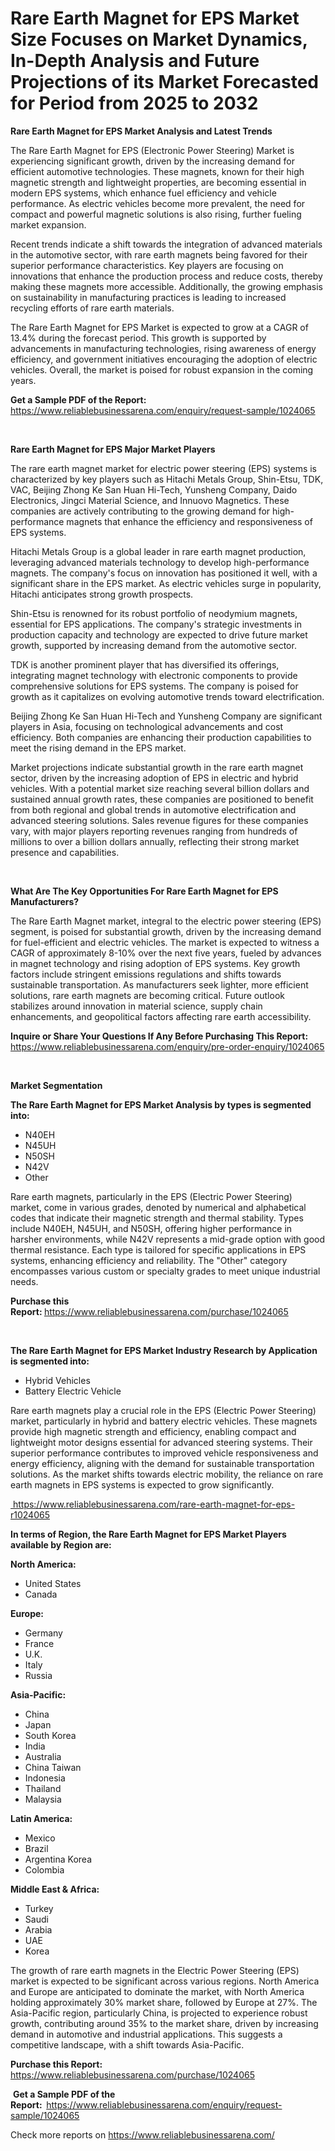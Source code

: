 <p><h1>Rare Earth Magnet for EPS Market Size Focuses on Market Dynamics, In-Depth Analysis and Future Projections of its Market Forecasted for Period from 2025 to 2032</h1></p><p><strong>Rare Earth Magnet for EPS Market Analysis and Latest Trends</strong></p>
<p><p>The Rare Earth Magnet for EPS (Electronic Power Steering) Market is experiencing significant growth, driven by the increasing demand for efficient automotive technologies. These magnets, known for their high magnetic strength and lightweight properties, are becoming essential in modern EPS systems, which enhance fuel efficiency and vehicle performance. As electric vehicles become more prevalent, the need for compact and powerful magnetic solutions is also rising, further fueling market expansion.</p><p>Recent trends indicate a shift towards the integration of advanced materials in the automotive sector, with rare earth magnets being favored for their superior performance characteristics. Key players are focusing on innovations that enhance the production process and reduce costs, thereby making these magnets more accessible. Additionally, the growing emphasis on sustainability in manufacturing practices is leading to increased recycling efforts of rare earth materials.</p><p>The Rare Earth Magnet for EPS Market is expected to grow at a CAGR of 13.4% during the forecast period. This growth is supported by advancements in manufacturing technologies, rising awareness of energy efficiency, and government initiatives encouraging the adoption of electric vehicles. Overall, the market is poised for robust expansion in the coming years.</p></p>
<p><strong>Get a Sample PDF of the Report:&nbsp;</strong> <a href="https://www.reliablebusinessarena.com/enquiry/request-sample/1024065?utm_campaign=2990&utm_medium=2&utm_source=Github&utm_content=ia&utm_term=07032025&utm_id=rare-earth-magnet-for-eps">https://www.reliablebusinessarena.com/enquiry/request-sample/1024065</a></p>
<p>&nbsp;</p>
<p><strong>Rare Earth Magnet for EPS Major Market Players</strong></p>
<p><p>The rare earth magnet market for electric power steering (EPS) systems is characterized by key players such as Hitachi Metals Group, Shin-Etsu, TDK, VAC, Beijing Zhong Ke San Huan Hi-Tech, Yunsheng Company, Daido Electronics, Jingci Material Science, and Innuovo Magnetics. These companies are actively contributing to the growing demand for high-performance magnets that enhance the efficiency and responsiveness of EPS systems.</p><p>Hitachi Metals Group is a global leader in rare earth magnet production, leveraging advanced materials technology to develop high-performance magnets. The company's focus on innovation has positioned it well, with a significant share in the EPS market. As electric vehicles surge in popularity, Hitachi anticipates strong growth prospects.</p><p>Shin-Etsu is renowned for its robust portfolio of neodymium magnets, essential for EPS applications. The company's strategic investments in production capacity and technology are expected to drive future market growth, supported by increasing demand from the automotive sector.</p><p>TDK is another prominent player that has diversified its offerings, integrating magnet technology with electronic components to provide comprehensive solutions for EPS systems. The company is poised for growth as it capitalizes on evolving automotive trends toward electrification.</p><p>Beijing Zhong Ke San Huan Hi-Tech and Yunsheng Company are significant players in Asia, focusing on technological advancements and cost efficiency. Both companies are enhancing their production capabilities to meet the rising demand in the EPS market.</p><p>Market projections indicate substantial growth in the rare earth magnet sector, driven by the increasing adoption of EPS in electric and hybrid vehicles. With a potential market size reaching several billion dollars and sustained annual growth rates, these companies are positioned to benefit from both regional and global trends in automotive electrification and advanced steering solutions. Sales revenue figures for these companies vary, with major players reporting revenues ranging from hundreds of millions to over a billion dollars annually, reflecting their strong market presence and capabilities.</p></p>
<p>&nbsp;</p>
<p><strong>What Are The Key Opportunities For Rare Earth Magnet for EPS Manufacturers?</strong></p>
<p><p>The Rare Earth Magnet market, integral to the electric power steering (EPS) segment, is poised for substantial growth, driven by the increasing demand for fuel-efficient and electric vehicles. The market is expected to witness a CAGR of approximately 8-10% over the next five years, fueled by advances in magnet technology and rising adoption of EPS systems. Key growth factors include stringent emissions regulations and shifts towards sustainable transportation. As manufacturers seek lighter, more efficient solutions, rare earth magnets are becoming critical. Future outlook stabilizes around innovation in material science, supply chain enhancements, and geopolitical factors affecting rare earth accessibility.</p></p>
<p><strong>Inquire or Share Your Questions If Any Before Purchasing This Report:</strong> <a href="https://www.reliablebusinessarena.com/enquiry/pre-order-enquiry/1024065?utm_campaign=2990&utm_medium=2&utm_source=Github&utm_content=ia&utm_term=07032025&utm_id=rare-earth-magnet-for-eps">https://www.reliablebusinessarena.com/enquiry/pre-order-enquiry/1024065</a></p>
<p>&nbsp;</p>
<p><strong>Market Segmentation</strong></p>
<p><strong>The Rare Earth Magnet for EPS Market Analysis by types is segmented into:</strong></p>
<p><ul><li>N40EH</li><li>N45UH</li><li>N50SH</li><li>N42V</li><li>Other</li></ul></p>
<p><p>Rare earth magnets, particularly in the EPS (Electric Power Steering) market, come in various grades, denoted by numerical and alphabetical codes that indicate their magnetic strength and thermal stability. Types include N40EH, N45UH, and N50SH, offering higher performance in harsher environments, while N42V represents a mid-grade option with good thermal resistance. Each type is tailored for specific applications in EPS systems, enhancing efficiency and reliability. The "Other" category encompasses various custom or specialty grades to meet unique industrial needs.</p></p>
<p><strong>Purchase this Report:&nbsp;</strong><a href="https://www.reliablebusinessarena.com/purchase/1024065?utm_campaign=2990&utm_medium=2&utm_source=Github&utm_content=ia&utm_term=07032025&utm_id=rare-earth-magnet-for-eps">https://www.reliablebusinessarena.com/purchase/1024065</a></p>
<p>&nbsp;</p>
<p><strong>The Rare Earth Magnet for EPS Market Industry Research by Application is segmented into:</strong></p>
<p><ul><li>Hybrid Vehicles</li><li>Battery Electric Vehicle</li></ul></p>
<p><p>Rare earth magnets play a crucial role in the EPS (Electric Power Steering) market, particularly in hybrid and battery electric vehicles. These magnets provide high magnetic strength and efficiency, enabling compact and lightweight motor designs essential for advanced steering systems. Their superior performance contributes to improved vehicle responsiveness and energy efficiency, aligning with the demand for sustainable transportation solutions. As the market shifts towards electric mobility, the reliance on rare earth magnets in EPS systems is expected to grow significantly.</p></p>
<p><a href="https://www.reliablebusinessarena.com/rare-earth-magnet-for-eps-r1024065?utm_campaign=2990&utm_medium=2&utm_source=Github&utm_content=ia&utm_term=07032025&utm_id=rare-earth-magnet-for-eps">&nbsp;https://www.reliablebusinessarena.com/rare-earth-magnet-for-eps-r1024065</a></p>
<p><strong>In terms of Region, the Rare Earth Magnet for EPS Market Players available by Region are:</strong></p>
<p>
    <p> <strong> North America: </strong>
        <ul>
            <li>United States</li>
            <li>Canada</li>
        </ul>
        </p> 
    <p> <strong> Europe: </strong>
        <ul>
            <li>Germany</li>
            <li>France</li>
            <li>U.K.</li>
            <li>Italy</li>
            <li>Russia</li>
        </ul>
        </p> 
    <p> <strong> Asia-Pacific: </strong>
        <ul>
            <li>China</li>
            <li>Japan</li>
            <li>South Korea</li>
            <li>India</li>
            <li>Australia</li>
            <li>China Taiwan</li>
            <li>Indonesia</li>
            <li>Thailand</li>
            <li>Malaysia</li>
        </ul>
        </p> 
    <p> <strong> Latin America: </strong>
        <ul>
            <li>Mexico</li>
            <li>Brazil</li>
            <li>Argentina Korea</li>
            <li>Colombia</li>
        </ul>
        </p> 
    <p> <strong> Middle East & Africa: </strong>
        <ul>
            <li>Turkey</li>
            <li>Saudi</li>
            <li>Arabia</li>
            <li>UAE</li>
            <li>Korea</li>
        </ul>
    </p>
    </p>
<p><p>The growth of rare earth magnets in the Electric Power Steering (EPS) market is expected to be significant across various regions. North America and Europe are anticipated to dominate the market, with North America holding approximately 30% market share, followed by Europe at 27%. The Asia-Pacific region, particularly China, is projected to experience robust growth, contributing around 35% to the market share, driven by increasing demand in automotive and industrial applications. This suggests a competitive landscape, with a shift towards Asia-Pacific.</p></p>
<p><strong>Purchase this Report: </strong><a href="https://www.reliablebusinessarena.com/purchase/1024065?utm_campaign=2990&utm_medium=2&utm_source=Github&utm_content=ia&utm_term=07032025&utm_id=rare-earth-magnet-for-eps">https://www.reliablebusinessarena.com/purchase/1024065</a></p>
<p>&nbsp;<strong>Get a Sample PDF of the Report:&nbsp;&nbsp;</strong><a href="https://www.reliablebusinessarena.com/enquiry/request-sample/1024065?utm_campaign=2990&utm_medium=2&utm_source=Github&utm_content=ia&utm_term=07032025&utm_id=rare-earth-magnet-for-eps">https://www.reliablebusinessarena.com/enquiry/request-sample/1024065</a></p>
<p><strong></strong></p>
<p>Check more reports on <a href="https://www.reliablebusinessarena.com/?utm_campaign=2990&utm_medium=2&utm_source=Github&utm_content=ia&utm_term=07032025&utm_id=rare-earth-magnet-for-eps">https://www.reliablebusinessarena.com/</a></p>